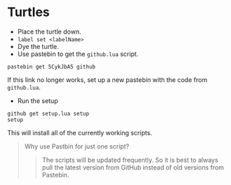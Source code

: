 # Turtles
- Place the turtle down.
- `label set <labelName>`
- Dye the turtle.
- Use pastebin to get the `github.lua` script.
```
pastebin get 5CykJbA5 github
```

If this link no longer works, set up a new pastebin with the code from `github.lua`.

- Run the setup
```
github get setup.lua setup
setup
```

This will install all of the currently working scripts.

> Why use Pastbin for just one script?
>> The scripts will be updated frequently. So it is best to always pull the latest version from GitHub instead of old versions from Pastebin.
